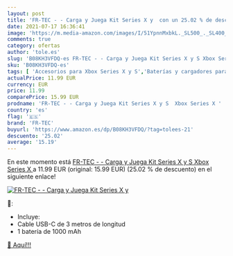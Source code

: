 ```yaml
---
layout: post
title: 'FR-TEC - - Carga y Juega Kit Series X y  con un 25.02 % de descuento'
date: 2021-07-17 16:36:41
image: 'https://m.media-amazon.com/images/I/51YpnnMxbkL._SL500_._SL400_.jpg'
comments: true
category: ofertas
author: 'tole.es'
slug: 'B08KH3VFDQ-es FR-TEC - - Carga y Juega Kit Series X y S Xbox Series X'
sku: 'B08KH3VFDQ-es'
tags: [ 'Accesorios para Xbox Series X y S','Baterías y cargadores para Xbox Series X y S','Cargadores para Xbox Series X y S','Hardware y juegos para Xbox Series X y S','Videojuegos','fr-tec','xbox', ]
actualPrice: 11.99 EUR
currency: EUR
price: 11.99
comparePrice: 15.99 EUR
prodname: 'FR-TEC - - Carga y Juega Kit Series X y S  Xbox Series X '
country: 'es'
flag: '🇪🇸'
brand: 'FR-TEC'
buyurl: 'https://www.amazon.es/dp/B08KH3VFDQ/?tag=tolees-21'
descuento: '25.02'
average: '15.19'
---
```


En este momento está [FR-TEC - - Carga y Juega Kit Series X y S  Xbox Series X ](https://www.amazon.es/dp/B08KH3VFDQ/?tag=tolees-21) a 11.99 EUR (original: 15.99 EUR) (25.02 %  de descuento) en el siguiente enlace!

[![FR-TEC - - Carga y Juega Kit Series X y ](https://m.media-amazon.com/images/I/51YpnnMxbkL._SL500_._SL400_.jpg)](https://www.amazon.es/dp/B08KH3VFDQ/?tag=tolees-21)

🔎:

- Incluye:
- Cable USB-C de 3 metros de longitud
- 1 batería de 1000 mAh

[🛒 Aquí!!!](https://www.amazon.es/dp/B08KH3VFDQ/?tag=tolees-21)
